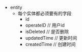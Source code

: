 + entity
    + 每个实体都必须要有的字段
        + id
        + operateID // 用户id
        + isDeleted // 是否删除
        + updatedTime  // 更新时间
        + createdTime  // 创建时间